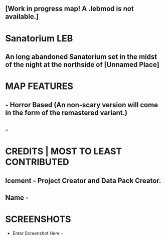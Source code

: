 ## [Work in progress map! A .lebmod is not available.]
# Sanatorium LEB
## An long abandoned Sanatorium set in the midst of the night at the northside of [Unnamed Place]

# MAP FEATURES
## - Horror Based (An non-scary version will come in the form of the remastered variant.)
## -

# CREDITS | MOST TO LEAST CONTRIBUTED
## Icement - Project Creator and Data Pack Creator.
## Name - 

# SCREENSHOTS
- Enter Screenshot Here -
